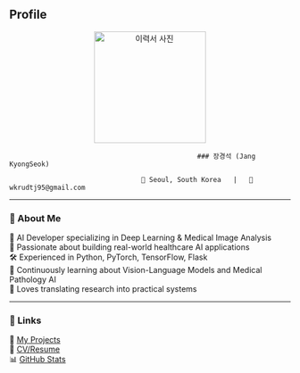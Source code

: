 ## Profile

<p align="center">
  <img src="https://github.com/user-attachments/assets/4ef225e8-115c-44f9-8e01-a0d18f1f3397" alt="이력서 사진" width="200" />
</p>

                                                   ### 장경석 (Jang KyongSeok)

                                     📍 Seoul, South Korea   |   📧 wkrudtj95@gmail.com

---

### 👋 About Me
🧠 AI Developer specializing in Deep Learning & Medical Image Analysis  
🧪 Passionate about building real-world healthcare AI applications  
🛠️ Experienced in Python, PyTorch, TensorFlow, Flask  
🌱 Continuously learning about Vision-Language Models and Medical Pathology AI  
📝 Loves translating research into practical systems  

---

### 🔗 Links
📂 [My Projects](https://github.com/rudjtr234?tab=repositories)  
📄 [CV/Resume](#)  
📊 [GitHub Stats](#)
